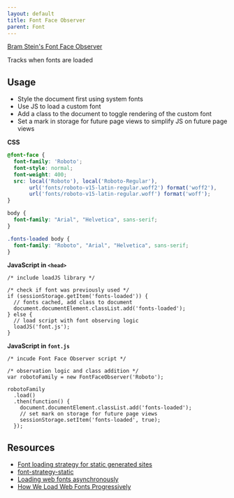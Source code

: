 ```yaml
---
layout: default
title: Font Face Observer
parent: Font
---
```


[Bram Stein's Font Face Observer](https://github.com/bramstein/fontfaceobserver)

Tracks when fonts are loaded

## Usage

- Style the document first using system fonts
- Use JS to load a custom font
- Add a class to the document to toggle rendering of the custom font
- Set a mark in storage for future page views to simplify JS on future page views

**CSS**

```CSS
@font-face {
  font-family: 'Roboto';
  font-style: normal;
  font-weight: 400;
  src: local('Roboto'), local('Roboto-Regular'),
       url('fonts/roboto-v15-latin-regular.woff2') format('woff2'),
       url('fonts/roboto-v15-latin-regular.woff') format('woff');
}

body {
  font-family: "Arial", "Helvetica", sans-serif;
}

.fonts-loaded body {
  font-family: "Roboto", "Arial", "Helvetica", sans-serif;
}
```

**JavaScript in `<head>`**

```JS
/* include loadJS library */

/* check if font was previously used */
if (sessionStorage.getItem('fonts-loaded')) {
  // fonts cached, add class to document
  document.documentElement.classList.add('fonts-loaded');
} else {
  // load script with font observing logic
  loadJS('font.js');
}
```

**JavaScript in `font.js`**

```JS
/* incude Font Face Observer script */

/* observation logic and class addition */
var robotoFamily = new FontFaceObserver('Roboto');

robotoFamily
  .load()
  .then(function() {
    document.documentElement.classList.add('fonts-loaded');
    // set mark on storage for future page views
    sessionStorage.setItem('fonts-loaded', true);
  });
```

## Resources

- [Font loading strategy for static generated sites](https://jeremenichelli.github.io/2016/05/font-loading-strategy-static-generated-sites/)
- [font-strategy-static](https://github.com/jeremenichelli/font-strategy-static/)
- [Loading web fonts asynchronously](https://calendar.perfplanet.com/2016/loading-web-fonts-asynchronously/)
- [How We Load Web Fonts Progressively](https://www.filamentgroup.com/lab/font-events.html)
